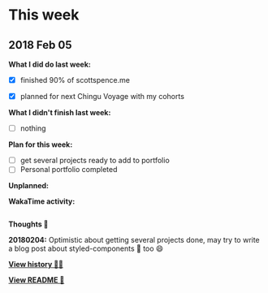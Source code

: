 # This week

## 2018 Feb 05

**What I did do last week:**

* [x] finished 90% of scottspence.me

* [x] planned for next Chingu Voyage with my cohorts

**What I didn't finish last week:**

* [ ] nothing

**Plan for this week:**

* [ ] get several projects ready to add to portfolio
* [ ] Personal portfolio completed

**Unplanned:**

**WakaTime activity:**

```

```

**Thoughts 💭**

**20180204:** Optimistic about getting several projects done, may try
to write a blog post about styled-components 💅 too 😄

**[View history 👵👴](history.md#history)**

**[View README 👀](README.md#personal-goals)**

<!-- links -->
